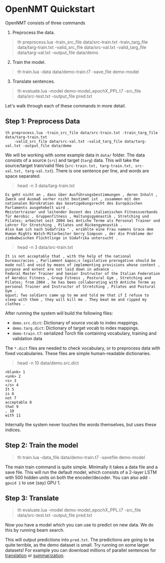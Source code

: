# OpenNMT Quickstart

OpenNMT consists of three commands 

1. Preprocess the data.

> th preprocess.lua -train_src_file data/src-train.txt -train_targ_file data/targ-train.txt -valid_src_file data/src-val.txt -valid_targ_file data/targ-val.txt -output_file data/demo

2. Train the model.

> th train.lua -data data/demo-train.t7 -save_file demo-model

3. Translate sentences.

> th evaluate.lua -model demo-model_epochX_PPL.t7 -src_file data/src-test.txt -output_file pred.txt

Let's walk through each of these commands in more detail. 


## Step 1: Preprocess Data

```
th preprocess.lua -train_src_file data/src-train.txt -train_targ_file data/targ-train.txt
    -valid_src_file data/src-val.txt -valid_targ_file data/targ-val.txt -output_file data/demo
```


We will be working with some example data in `data/` folder.
The data consists of a source (`src`) and target (`targ`) data.
This will take the source/target train/valid files (`src-train.txt, targ-train.txt,
src-val.txt, targ-val.txt`). There is one sentence per line, and words are space separated.

> head -n 3 data/targ-train.txt

```
Es geht nicht an , dass über Ausführungsbestimmungen , deren Inhalt , Zweck und Ausmaß vorher nicht bestimmt ist , zusammen mit den nationalen Bürokratien das Gesetzgebungsrecht des Europäischen Parlaments ausgehebelt wird .
Meistertrainer und leitender Dozent des italienischen Fitnessverbands für Aerobic , Gruppenfitness , Haltungsgymnastik , Stretching und Pilates; arbeitet seit 2004 bei Antiche Terme als Personal Trainer und Lehrer für Stretching , Pilates und Rückengymnastik .
Also kam ich nach Südafrika " , erzählte eine Frau namens Grace dem Human Rights Watch-Mitarbeiter Gerry Simpson , der die Probleme der zimbabwischen Flüchtlinge in Südafrika untersucht .
```

> head -n 3 data/src-train.txt

```
It is not acceptable that , with the help of the national bureaucracies , Parliament &apos;s legislative prerogative should be made null and void by means of implementing provisions whose content , purpose and extent are not laid down in advance .
Federal Master Trainer and Senior Instructor of the Italian Federation of Aerobic Fitness , Group Fitness , Postural Gym , Stretching and Pilates; from 2004 , he has been collaborating with Antiche Terme as personal Trainer and Instructor of Stretching , Pilates and Postural Gym .
&quot; Two soldiers came up to me and told me that if I refuse to sleep with them , they will kill me . They beat me and ripped my clothes .
```

After running the system will build the following files:

* `demo.src.dict`: Dictionary of source vocab to index mappings.
* `demo.targ.dict`: Dictionary of target vocab to index mappings.
* `demo-train.t7`: serialized Torch file containing vocabulary, training and validation data

The `*.dict` files are needed to check vocabulary, or to preprocess data with fixed vocabularies.
These files are simple human-readable dictionaries.

> head -n 10 data/demo.src.dict

```
<blank> 1
<unk> 2
<s> 3
</s> 4
It 5
is 6
not 7
acceptable 8
that 9
, 10
with 11
```

Internally the system never touches the words themselves, but uses these indices.

## Step 2: Train the model

> th train.lua -data_file data/demo-train.t7 -savefile demo-model

The main train command is quite simple. Minimally it takes a data file
and a save file.  This will run the default model, which consists of a
2-layer LSTM with 500 hidden units on both the encoder/decoder. You
can also add `-gpuid 1` to use (say) GPU 1.

## Step 3: Translate

> th evaluate.lua -model demo-model_epochX_PPL.t7 -src_file data/src-test.txt -output_file pred.txt

Now you have a model which you can use to predict on new data. We do this by running beam search.

This will output predictions into `pred.txt`. The predictions are going to be quite terrible,
as the demo dataset is small. Try running on some larger datasets! For example you can download
millions of parallel sentences for [translation](http://www.statmt.org/wmt15/translation-task.html)
or [summarization](https://github.com/harvardnlp/sent-summary).

